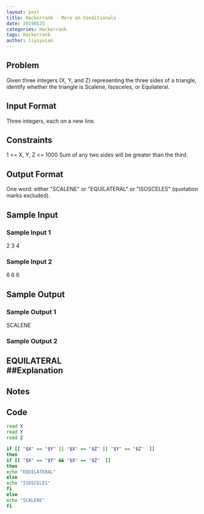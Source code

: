 ```yaml
---
layout: post
title: Hackerrank - More on Conditionals 
date: 20190525
categories: Hackerrank
tags: Hackerrank
author: liyiyuian
---
```



<!--more-->

## Problem
Given three integers (X, Y, and Z) representing the three sides of a triangle, identify whether the triangle is Scalene, Isosceles, or Equilateral.
## Input Format
Three integers, each on a new line.
## Constraints
1 <= X, Y, Z <= 1000
Sum of any two sides will be greater than the third.
## Output Format
One word: either "SCALENE" or "EQUILATERAL" or "ISOSCELES" (quotation marks excluded).
## Sample Input
### Sample Input 1
2
3
4
### Sample Input 2
6
6
6 
## Sample Output
### Sample Output 1
SCALENE
### Sample Output 2
EQUILATERAL  
##Explanation
-


## Notes



## Code

```BASH
read X
read Y
read Z

if [[ "$X" == "$Y" || "$X" == "$Z" || "$Y" == "$Z"  ]]
then
if [[ "$X" == "$Y" && "$X" == "$Z"  ]]
then
echo "EQUILATERAL"
else
echo "ISOSCELES"
fi
else
echo "SCALENE"
fi
```



